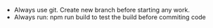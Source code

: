 - Always use git. Create new branch before starting any work.
- Always run: npm run build to test the build before commiting code